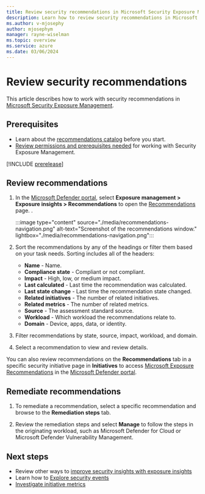 ```yaml
---
title: Review security recommendations in Microsoft Security Exposure Management
description: Learn how to review security recommendations in Microsoft Security Exposure Management.
ms.author: v-mjosephy
author: mjosephym
manager: rayne-wiselman
ms.topic: overview
ms.service: azure
ms.date: 03/06/2024
---
```


# Review security recommendations

This article describes how to work with security recommendations in [Microsoft Security Exposure Management](microsoft-security-exposure-management.md).

## Prerequisites

- Learn about the [recommendations catalog](exposure-insights-overview.md#security-recommendations) before you start.
- [Review permissions and prerequisites needed](prerequisites.md) for working with Security Exposure Management.

[!INCLUDE [prerelease](../includes//prerelease.md)]

## Review recommendations

1. In the [Microsoft Defender portal](https://security.microsoft.com), select **Exposure management > Exposure insights > Recommendations** to open the [Recommendations](https://security.microsoft.com/exposure-recommendations) page.
 .

    :::image type="content" source="./media/recommendations-navigation.png" alt-text="Screenshot of the recommendations window." lightbox="./media/recommendations-navigation.png":::

1. Sort the recommendations by any of the headings or filter them based on your task needs. Sorting includes all of the headers:
    - **Name** - Name.
    - **Compliance state** - Compliant or not compliant.
    - **Impact** - High, low, or medium impact.
    - **Last calculated** - Last time the recommendation was calculated.
    - **Last state change** - Last time the recommendation state changed.
    - **Related initiatives** - The number of related initiatives.
    - **Related metrics** - The number of related metrics.
    - **Source** - The assessment standard source.
    - **Workload** - Which workload the recommendations relate to.
    - **Domain** - Device, apps, data, or identity.

1. Filter recommendations by state, source, impact, workload, and domain.

1. Select a recommendation to view and review details.

You can also review recommendations on the **Recommendations** tab in a specific security initiative page in **Initiatives** to access [Microsoft Exposure Recommendations](https://security.microsoft.com/exposure-recommendations) in the [Microsoft Defender portal](https://security.microsoft.com/).

## Remediate recommendations

1. To remediate a recommendation, select a specific recommendation and browse to the **Remediation steps** tab.

1. Review the remediation steps and select **Manage** to follow the steps in the originating workload, such as Microsoft Defender for Cloud or Microsoft Defender Vulnerability Management.

## Next steps

- Review other ways to [improve security insights with exposure insights](exposure-insights-overview.md)
- Learn how to [Explore security events](security-events.md)
- [Investigate initiative metrics](security-metrics.md)
